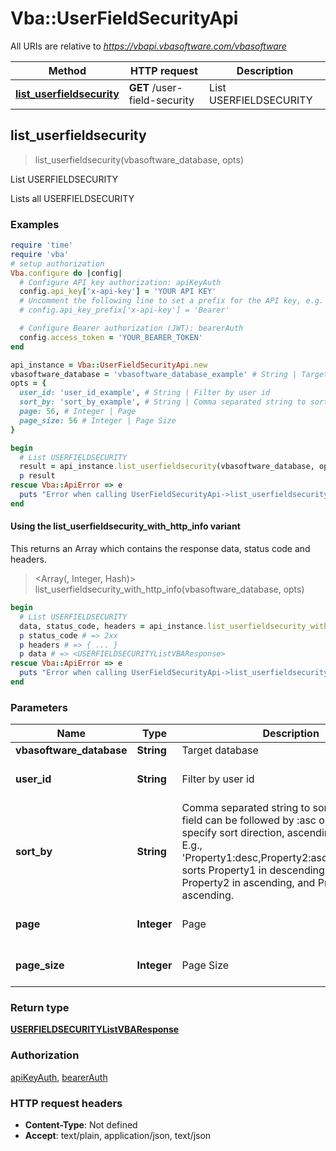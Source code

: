 # Vba::UserFieldSecurityApi

All URIs are relative to *https://vbapi.vbasoftware.com/vbasoftware*

| Method | HTTP request | Description |
| ------ | ------------ | ----------- |
| [**list_userfieldsecurity**](UserFieldSecurityApi.md#list_userfieldsecurity) | **GET** /user-field-security | List USERFIELDSECURITY |


## list_userfieldsecurity

> <USERFIELDSECURITYListVBAResponse> list_userfieldsecurity(vbasoftware_database, opts)

List USERFIELDSECURITY

Lists all USERFIELDSECURITY

### Examples

```ruby
require 'time'
require 'vba'
# setup authorization
Vba.configure do |config|
  # Configure API key authorization: apiKeyAuth
  config.api_key['x-api-key'] = 'YOUR API KEY'
  # Uncomment the following line to set a prefix for the API key, e.g. 'Bearer' (defaults to nil)
  # config.api_key_prefix['x-api-key'] = 'Bearer'

  # Configure Bearer authorization (JWT): bearerAuth
  config.access_token = 'YOUR_BEARER_TOKEN'
end

api_instance = Vba::UserFieldSecurityApi.new
vbasoftware_database = 'vbasoftware_database_example' # String | Target database
opts = {
  user_id: 'user_id_example', # String | Filter by user id
  sort_by: 'sort_by_example', # String | Comma separated string to sort by. Each sort field can be followed by :asc or :desc to specify sort direction, ascending is default. E.g., 'Property1:desc,Property2:asc,Property3:asc' sorts Property1 in descending order, Property2 in ascending, and Property3 in ascending.
  page: 56, # Integer | Page
  page_size: 56 # Integer | Page Size
}

begin
  # List USERFIELDSECURITY
  result = api_instance.list_userfieldsecurity(vbasoftware_database, opts)
  p result
rescue Vba::ApiError => e
  puts "Error when calling UserFieldSecurityApi->list_userfieldsecurity: #{e}"
end
```

#### Using the list_userfieldsecurity_with_http_info variant

This returns an Array which contains the response data, status code and headers.

> <Array(<USERFIELDSECURITYListVBAResponse>, Integer, Hash)> list_userfieldsecurity_with_http_info(vbasoftware_database, opts)

```ruby
begin
  # List USERFIELDSECURITY
  data, status_code, headers = api_instance.list_userfieldsecurity_with_http_info(vbasoftware_database, opts)
  p status_code # => 2xx
  p headers # => { ... }
  p data # => <USERFIELDSECURITYListVBAResponse>
rescue Vba::ApiError => e
  puts "Error when calling UserFieldSecurityApi->list_userfieldsecurity_with_http_info: #{e}"
end
```

### Parameters

| Name | Type | Description | Notes |
| ---- | ---- | ----------- | ----- |
| **vbasoftware_database** | **String** | Target database |  |
| **user_id** | **String** | Filter by user id | [optional][default to &#39;&#39;] |
| **sort_by** | **String** | Comma separated string to sort by. Each sort field can be followed by :asc or :desc to specify sort direction, ascending is default. E.g., &#39;Property1:desc,Property2:asc,Property3:asc&#39; sorts Property1 in descending order, Property2 in ascending, and Property3 in ascending. | [optional] |
| **page** | **Integer** | Page | [optional][default to 1] |
| **page_size** | **Integer** | Page Size | [optional][default to 100] |

### Return type

[**USERFIELDSECURITYListVBAResponse**](USERFIELDSECURITYListVBAResponse.md)

### Authorization

[apiKeyAuth](../README.md#apiKeyAuth), [bearerAuth](../README.md#bearerAuth)

### HTTP request headers

- **Content-Type**: Not defined
- **Accept**: text/plain, application/json, text/json

